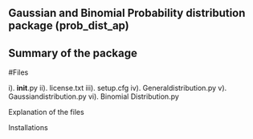 ## Gaussian and Binomial Probability distribution package (prob_dist_ap)


## Summary of the package


#Files

i). __init__.py 
ii). license.txt
iii). setup.cfg
iv). Generaldistribution.py
v). Gaussiandistribution.py
vi). Binomial Distribution.py 

Explanation of the files

Installations
